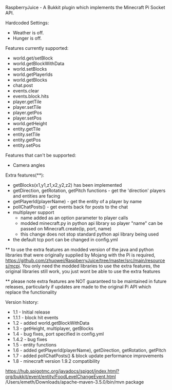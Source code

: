 RaspberryJuice - A Bukkit plugin which implements the Minecraft Pi Socket API.

Hardcoded Settings:
- Weather is off.
- Hunger is off.

Features currently supported:
 - world.get/setBlock
 - world.getBlockWithData
 - world.setBlocks
 - world.getPlayerIds
 - world.getBlocks
 - chat.post
 - events.clear
 - events.block.hits
 - player.getTile
 - player.setTile
 - player.getPos
 - player.setPos
 - world.getHeight
 - entity.getTile
 - entity.setTile
 - entity.getPos
 - entity.setPos

Features that can't be supported:
 - Camera angles

Extra features(**):
 - getBlocks(x1,y1,z1,x2,y2,z2) has been implemented
 - getDirection, getRotation, getPitch functions - get the 'direction' players and entities are facing
 - getPlayerId(playerName) - get the entity of a player by name
 - pollChatPosts() - get events back for posts to the chat
 - multiplayer support
   - name added as an option parameter to player calls
   - modded minecraft.py in python api library so player "name" can be passed on Minecraft.create(ip, port, name)
   - this change does not stop standard python api library being used
 - the default tcp port can be changed in config.yml

** to use the extra features an modded version of the java and python libraries that were originally supplied by Mojang with the Pi is required, https://github.com/zhuowei/RaspberryJuice/tree/master/src/main/resources/mcpi.  You only need the modded libraries to use the extra features, the original libraries still work, you just wont be able to use the extra features

** please note extra features are NOT guaranteed to be maintained in future releases, particularly if updates are made to the original Pi API which replace the functionality


Version history:
 - 1.1 - Initial release
 - 1.1.1 - block hit events
 - 1.2 - added world.getBlockWithData
 - 1.3 - getHeight, multiplayer, getBlocks
 - 1.4 - bug fixes, port specified in config.yml
 - 1.4.2 - bug fixes
 - 1.5 - entity functions
 - 1.6 - added getPlayerId(playerName), getDirection, getRotation, getPitch
 - 1.7 - added pollChatPosts() & block update performance improvements
 - 1.8 - minecraft version 1.9.2 compatibility

 https://hub.spigotmc.org/javadocs/spigot/index.html?org/bukkit/event/entity/FoodLevelChangeEvent.html
 /Users/emeth/Downloads/apache-maven-3.5.0/bin/mvn  package